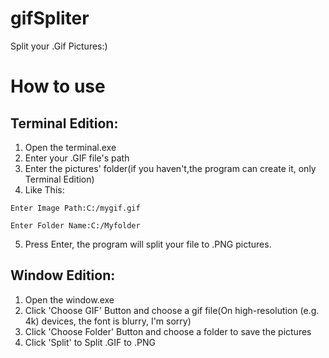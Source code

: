 # gifSpliter
Split your .Gif Pictures:)

# How to use

## Terminal Edition:
1. Open the terminal.exe
2. Enter your .GIF file's path
3. Enter the pictures' folder(if you haven't,the program can create it, only Terminal Edition)
4. Like This:

`Enter Image Path:C:/mygif.gif `

`Enter Folder Name:C:/Myfolder`

5. Press Enter, the program will split your file to .PNG pictures.

## Window Edition:
1. Open the window.exe
2. Click 'Choose GIF' Button and choose a gif file(On high-resolution (e.g. 4k) devices, the font is blurry, I'm sorry)
3. Click 'Choose Folder' Button and choose a folder to save the pictures
4. Click 'Split' to Split .GIF to .PNG

